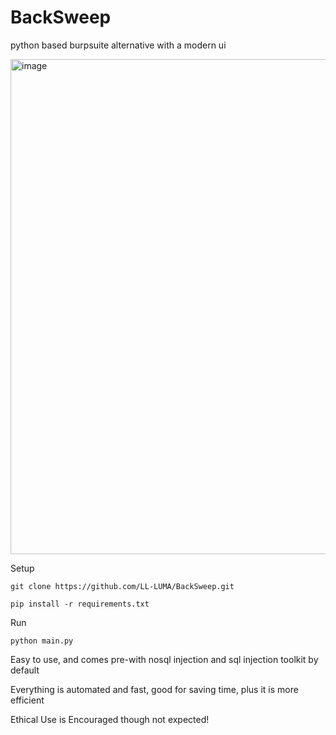 # BackSweep
python based burpsuite alternative with a modern ui


<img width="1185" height="792" alt="image" src="https://github.com/user-attachments/assets/65ff0b1f-ff8b-4e9f-85b4-614d640d4b7a" />






Setup

`git clone https://github.com/LL-LUMA/BackSweep.git`

`pip install -r requirements.txt`




Run

`python main.py`


Easy to use, and comes pre-with nosql injection and sql injection toolkit by default

Everything is automated and fast, good for saving time, plus it is more efficient


Ethical Use is Encouraged though not expected!
